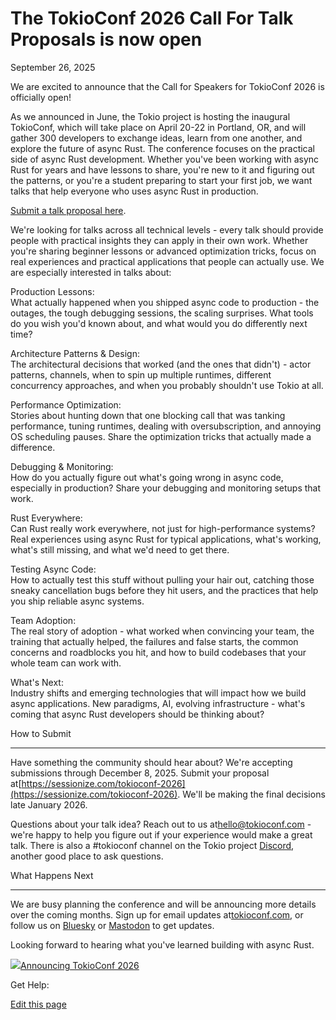 # The TokioConf 2026 Call For Talk Proposals is now open

September 26, 2025

We are excited to announce that the Call for Speakers for TokioConf 2026 is
officially open!

As we announced in June, the Tokio project is hosting the inaugural TokioConf,
which will take place on April 20-22 in Portland, OR, and will gather 300
developers to exchange ideas, learn from one another, and explore the future of
async Rust. The conference focuses on the practical side of async Rust
development. Whether you've been working with async Rust for years and have
lessons to share, you're new to it and figuring out the patterns, or you're a
student preparing to start your first job, we want talks that help everyone who
uses async Rust in production.

[Submit a talk proposal here](https://sessionize.com/tokioconf-2026).

We're looking for talks across all technical levels - every talk should provide
people with practical insights they can apply in their own work. Whether you're
sharing beginner lessons or advanced optimization tricks, focus on real
experiences and practical applications that people can actually use. We are
especially interested in talks about:

Production Lessons:  
What actually happened when you shipped async code to production - the outages,
the tough debugging sessions, the scaling surprises. What tools do you wish
you'd known about, and what would you do differently next time?

Architecture Patterns & Design:  
The architectural decisions that worked (and the ones that didn't) - actor
patterns, channels, when to spin up multiple runtimes, different concurrency
approaches, and when you probably shouldn't use Tokio at all.

Performance Optimization:  
Stories about hunting down that one blocking call that was tanking performance,
tuning runtimes, dealing with oversubscription, and annoying OS scheduling
pauses. Share the optimization tricks that actually made a difference.

Debugging & Monitoring:  
How do you actually figure out what's going wrong in async code, especially in
production? Share your debugging and monitoring setups that work.

Rust Everywhere:  
Can Rust really work everywhere, not just for high-performance systems? Real
experiences using async Rust for typical applications, what's working, what's
still missing, and what we'd need to get there.

Testing Async Code:  
How to actually test this stuff without pulling your hair out, catching those
sneaky cancellation bugs before they hit users, and the practices that help you
ship reliable async systems.

Team Adoption:  
The real story of adoption - what worked when convincing your team, the training
that actually helped, the failures and false starts, the common concerns and
roadblocks you hit, and how to build codebases that your whole team can work
with.

What's Next:  
Industry shifts and emerging technologies that will impact how we build async
applications. New paradigms, AI, evolving infrastructure - what's coming that
async Rust developers should be thinking about?

How to Submit
- ---------

Have something the community should hear about? We're accepting submissions
through December 8, 2025. Submit your proposal at[https://sessionize.com/tokioconf-2026](https://sessionize.com/tokioconf-2026). We'll be making the final
decisions late January 2026.

Questions about your talk idea? Reach out to us at[hello@tokioconf.com](hello@tokioconf.com) - we're happy to help you figure out
if your experience would make a great talk. There is also a #tokioconf channel
on the Tokio project [Discord](https://discord.gg/tokio), another good place to ask questions.

What Happens Next
- ---------

We are busy planning the conference and will be announcing more details over the
coming months. Sign up for email updates at[tokioconf.com](https://tokioconf.com), or follow us on [Bluesky](https://bsky.app/profile/tokioconf.com) or [Mastodon](https://hachyderm.io/@tokioconf) to
get updates.

Looking forward to hearing what you've learned building with async Rust.

[![](/img/arrow-left.svg)Announcing TokioConf 2026](/blog/2025-06-19-announcing-tokio-conf)

Get Help:[](https://github.com/tokio-rs/tokio/discussions)[](https://discord.gg/tokio)

[Edit this page](https://github.com/tokio-rs/website/edit/master/content/blog/2025-09-26-announcing-tokio-conf-cfp.md)